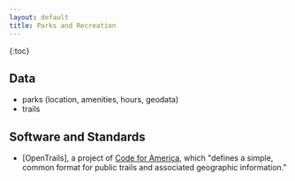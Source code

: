 ```yaml
---
layout: default
title: Parks and Recreation
---
```


{:toc}

## Data

* parks (location, amenities, hours, geodata)
* trails

## Software and Standards

* [OpenTrails], a project of [Code for America](http://www.codeforamerica.org/), which "defines a simple, common format for public trails and associated geographic information."